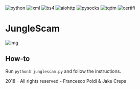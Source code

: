 ![python](https://img.shields.io/badge/python-3.6-orange.svg) ![lxml](https://img.shields.io/badge/lxml-4.2.5-orange.svg) ![bs4](https://img.shields.io/badge/BeautifulSoup-4.6.3-orange.svg) ![aiohttp](https://img.shields.io/badge/aiohttp-3.4.4-orange.svg) ![pysocks](https://img.shields.io/badge/pysocks-1.6.8-orange.svg) ![tqdm](https://img.shields.io/badge/tqdm-4.23.4-orange.svg) ![certifi](https://img.shields.io/badge/certifi-2018.11.29-orange.svg)
# JungleScam

![img](https://i.imgur.com/M688WRn.png)

## How-to

Run `python3 junglescam.py` and follow the instructions.

2018 - All rights reserved - Francesco Poldi & Jake Creps
